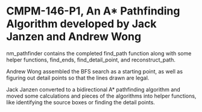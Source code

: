 # CMPM-146-P1, An A* Pathfinding Algorithm developed by Jack Janzen and Andrew Wong

nm_pathfinder contains the completed find_path function along with some helper functions, find_ends, find_detail_point, and reconstruct_path.

Andrew Wong assembled the BFS search as a starting point, as well as figuring out detail points so that the lines drawn are legal.

Jack Janzen converted to a bidirectional A* pathfinding algorithm and moved some calculations and pieces of the algorithms into helper functions, like identifying the source boxes or finding the detail points.
